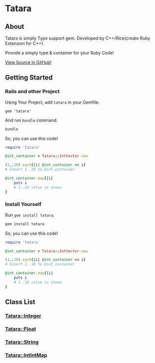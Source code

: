 # Tatara
## About

Tatara is simply Type support gem. Developed by C++/Rice(create Ruby Extension for C++).

Provide a simply type & container for your Ruby Code!

[View Source in GitHub!](https://github.com/S-H-GAMELINKS/tatara)

## Getting Started
### Rails and other Project 
Using Your Project, add `tatara` in your Gemfile.

```ruby:Gemfile
gem 'tatara'
```

And run `bundle` command.

```bash
bundle
```

So, you can use this code!

```ruby
require 'tatara'

@int_container = Tatara::IntVector.new

(1..10).each{|i| @int_container << i}
# Insert 1..10 to @int_container

@int_container.map{|i|
    puts i
    # 1..10 value is shown
}
```

### Install Yourself

Run `gem install tatara`.

```bash
gem install tatara
```

So, you can use this code!

```ruby
require 'tatara'

@int_container = Tatara::IntVector.new

(1..10).each{|i| @int_container << i}
# Insert 1..10 to @int_container

@int_container.map{|i|
    puts i
    # 1..10 value is shown
}
```

## Class List

### [Tatara::Integer](./tatara/integer.md)

### [Tatara::Float](./tatara/float.md)

### [Tatara::String](./tatara/string.md)

### [Tatara::IntIntMap](./tatara/integer_integer_map.md)